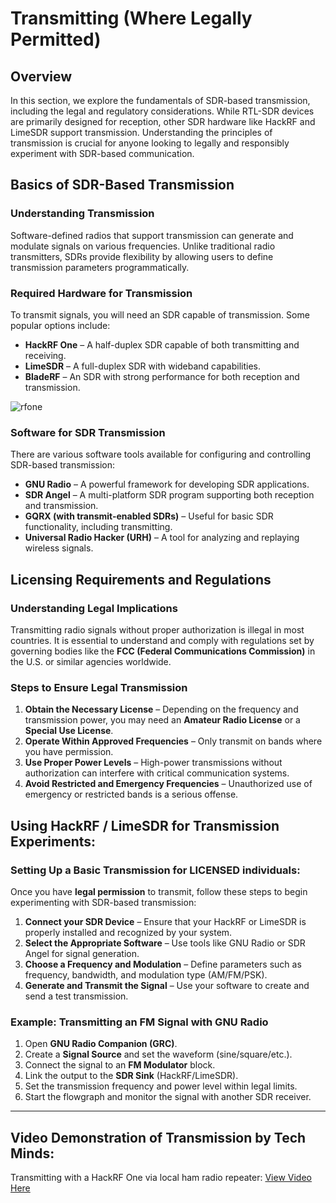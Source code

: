 # Transmitting (Where Legally Permitted)

## Overview

In this section, we explore the fundamentals of SDR-based transmission, including the legal and regulatory considerations. While RTL-SDR devices are primarily designed for reception, other SDR hardware like HackRF and LimeSDR support transmission. Understanding the principles of transmission is crucial for anyone looking to legally and responsibly experiment with SDR-based communication.

## Basics of SDR-Based Transmission

### Understanding Transmission

Software-defined radios that support transmission can generate and modulate signals on various frequencies. Unlike traditional radio transmitters, SDRs provide flexibility by allowing users to define transmission parameters programmatically.

### Required Hardware for Transmission

To transmit signals, you will need an SDR capable of transmission. Some popular options include:
- **HackRF One** – A half-duplex SDR capable of both transmitting and receiving.
- **LimeSDR** – A full-duplex SDR with wideband capabilities.
- **BladeRF** – An SDR with strong performance for both reception and transmission.

![rfone](https://github.com/user-attachments/assets/95fd6a2d-686f-4089-97d0-7abab9ee6783)

### Software for SDR Transmission

There are various software tools available for configuring and controlling SDR-based transmission:
- **GNU Radio** – A powerful framework for developing SDR applications.
- **SDR Angel** – A multi-platform SDR program supporting both reception and transmission.
- **GQRX (with transmit-enabled SDRs)** – Useful for basic SDR functionality, including transmitting.
- **Universal Radio Hacker (URH)** – A tool for analyzing and replaying wireless signals.

## Licensing Requirements and Regulations

### Understanding Legal Implications

Transmitting radio signals without proper authorization is illegal in most countries. It is essential to understand and comply with regulations set by governing bodies like the **FCC (Federal Communications Commission)** in the U.S. or similar agencies worldwide.

### Steps to Ensure Legal Transmission

1. **Obtain the Necessary License** – Depending on the frequency and transmission power, you may need an **Amateur Radio License** or a **Special Use License**.
2. **Operate Within Approved Frequencies** – Only transmit on bands where you have permission.
3. **Use Proper Power Levels** – High-power transmissions without authorization can interfere with critical communication systems.
4. **Avoid Restricted and Emergency Frequencies** – Unauthorized use of emergency or restricted bands is a serious offense.

## Using HackRF / LimeSDR for Transmission Experiments:

### Setting Up a Basic Transmission for LICENSED individuals:

Once you have **legal permission** to transmit, follow these steps to begin experimenting with SDR-based transmission:

1. **Connect your SDR Device** – Ensure that your HackRF or LimeSDR is properly installed and recognized by your system.
2. **Select the Appropriate Software** – Use tools like GNU Radio or SDR Angel for signal generation.
3. **Choose a Frequency and Modulation** – Define parameters such as frequency, bandwidth, and modulation type (AM/FM/PSK).
4. **Generate and Transmit the Signal** – Use your software to create and send a test transmission.

### Example: Transmitting an FM Signal with GNU Radio

1. Open **GNU Radio Companion (GRC)**.
2. Create a **Signal Source** and set the waveform (sine/square/etc.).
3. Connect the signal to an **FM Modulator** block.
4. Link the output to the **SDR Sink** (HackRF/LimeSDR).
5. Set the transmission frequency and power level within legal limits.
6. Start the flowgraph and monitor the signal with another SDR receiver.

---

## Video Demonstration of Transmission by Tech Minds:

Transmitting with a HackRF One via local ham radio repeater:
[View Video Here](https://www.youtube.com/watch?v=qx_orXHiQk8)
